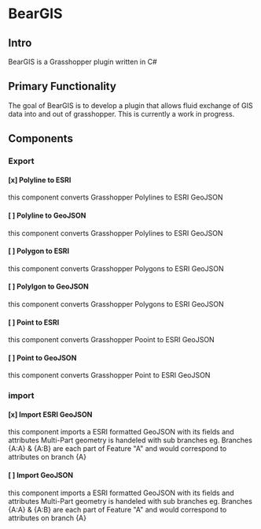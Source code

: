 # BearGIS

## Intro
BearGIS is a Grasshopper plugin written in C#

## Primary Functionality
The goal of BearGIS is to develop a plugin that allows fluid exchange of GIS data into and out of grasshopper. 
This is currently a work in progress. 

## Components

### Export

#### [x] Polyline to ESRI
this component converts Grasshopper Polylines to ESRI GeoJSON

#### [ ] Polyline to GeoJSON
this component converts Grasshopper Polylines to ESRI GeoJSON

#### [ ] Polygon to ESRI
this component converts Grasshopper Polygons to ESRI GeoJSON

#### [ ] Polylgon to GeoJSON
this component converts Grasshopper Polygons to ESRI GeoJSON

#### [ ] Point to ESRI
this component converts Grasshopper Pooint to ESRI GeoJSON

#### [ ] Point to GeoJSON
this component converts Grasshopper Point to ESRI GeoJSON

### import

#### [x] Import ESRI GeoJSON
this component imports a ESRI formatted GeoJSON with its fields and attributes
Multi-Part geometry is handeled with sub branches eg. Branches {A:A} & {A:B} are each part of Feature "A" and would correspond to attributes on branch {A} 

#### [ ] Import GeoJSON
this component imports a ESRI formatted GeoJSON with its fields and attributes
Multi-Part geometry is handeled with sub branches eg. Branches {A:A} & {A:B} are each part of Feature "A" and would correspond to attributes on branch {A} 
